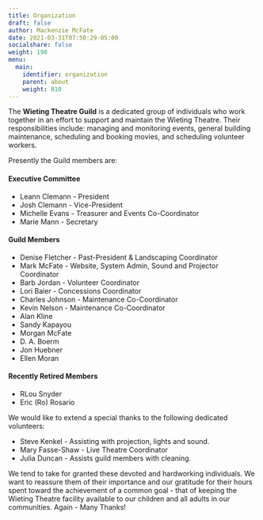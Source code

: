 ```yaml
---
title: Organization
draft: false
author: Mackenzie McFate
date: 2021-03-31T07:50:29-05:00
socialshare: false
weight: 190
menu:
  main:
    identifier: organization
    parent: about
    weight: 810
---
```


The **Wieting Theatre Guild** is a dedicated group of individuals who work together in an effort to support and maintain the Wieting Theatre. Their responsibilities include: managing and monitoring events, general building maintenance, scheduling and booking movies, and scheduling volunteer workers.

Presently the Guild members are:

#### Executive Committee
  - Leann Clemann - President
  - Josh Clemann - Vice-President
  - Michelle Evans - Treasurer and Events Co-Coordinator
  - Marie Mann - Secretary

#### Guild Members
  - Denise Fletcher - Past-President & Landscaping Coordinator
  - Mark McFate - Website, System Admin, Sound and Projector Coordinator
  - Barb Jordan - Volunteer Coordinator
  - Lori Baier - Concessions Coordinator
  - Charles Johnson - Maintenance Co-Coordinator
  - Kevin Nelson - Maintenance Co-Coordinator
  - Alan Kline 
  - Sandy Kapayou
  - Morgan McFate
  - D. A. Boerm
  - Jon Huebner
  - Ellen Moran

#### Recently Retired Members
  - RLou Snyder 
  - Eric (Ro) Rosario 


We would like to extend a special thanks to the following dedicated volunteers:

  - Steve Kenkel - Assisting with projection, lights and sound.
  - Mary Fasse-Shaw - Live Theatre Coordinator
  - Julia Duncan - Assists guild members with cleaning.

We tend to take for granted these devoted and hardworking individuals.  We want to reassure them of their importance and our gratitude for their hours spent toward the achievement of a common goal - that of keeping the Wieting Theatre facility available to our children and all adults in our communities.   Again - Many Thanks!
